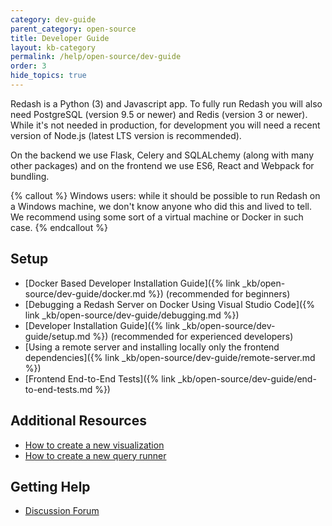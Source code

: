 ```yaml
---
category: dev-guide
parent_category: open-source
title: Developer Guide
layout: kb-category
permalink: /help/open-source/dev-guide
order: 3
hide_topics: true
---
```


Redash is a Python (3) and Javascript app. To fully run Redash you will also need
PostgreSQL (version 9.5 or newer) and Redis (version 3 or newer). While it's not
needed in production, for development you will need a recent version of Node.js
(latest LTS version is recommended).

On the backend we use Flask, Celery and SQLALchemy (along with many other packages) and on
the frontend we use ES6, React and Webpack for bundling.

{% callout %}
Windows users: while it should be possible to run Redash on a Windows machine, we don't know anyone who did this and lived to tell. We recommend using some sort of a virtual machine or Docker in such case.
{% endcallout %}

## Setup

* [Docker Based Developer Installation Guide]({% link _kb/open-source/dev-guide/docker.md %}) (recommended for beginners)
* [Debugging a Redash Server on Docker Using Visual Studio Code]({% link _kb/open-source/dev-guide/debugging.md %})
* [Developer Installation Guide]({% link _kb/open-source/dev-guide/setup.md %}) (recommended for experienced developers)
* [Using a remote server and installing locally only the frontend dependencies]({% link _kb/open-source/dev-guide/remote-server.md %})
* [Frontend End-to-End Tests]({% link _kb/open-source/dev-guide/end-to-end-tests.md %})

## Additional Resources

* [How to create a new visualization](https://discuss.redash.io/t/how-to-create-new-visualization-types-in-redash/86)
* [How to create a new query runner](https://discuss.redash.io/t/creating-a-new-query-runner-data-source-in-redash/347)

## Getting Help

* [Discussion Forum](https://discuss.redash.io/c/development)

